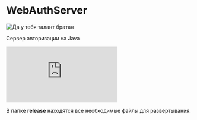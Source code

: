 # WebAuthServer
![Да у тебя талант братан](https://2ch.hk/b/src/163361457/15085740232670.jpg)

Сервер авторизации на Java

![Инструкция по развертыванию](https://github.com/mpgp/Documentation/blob/master/deploy/AuthServerDeploy.md)

В папке **release** находятся все необходимые файлы для развертывания.
